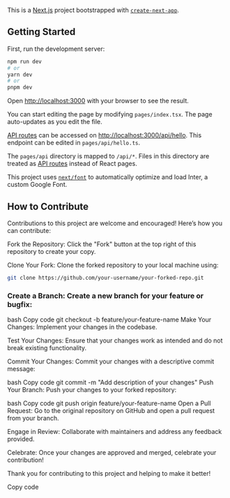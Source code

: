 This is a [Next.js](https://nextjs.org/) project bootstrapped with [`create-next-app`](https://github.com/vercel/next.js/tree/canary/packages/create-next-app).

## Getting Started

First, run the development server:

```bash
npm run dev
# or
yarn dev
# or
pnpm dev
```

Open [http://localhost:3000](http://localhost:3000) with your browser to see the result.

You can start editing the page by modifying `pages/index.tsx`. The page auto-updates as you edit the file.

[API routes](https://nextjs.org/docs/api-routes/introduction) can be accessed on [http://localhost:3000/api/hello](http://localhost:3000/api/hello). This endpoint can be edited in `pages/api/hello.ts`.

The `pages/api` directory is mapped to `/api/*`. Files in this directory are treated as [API routes](https://nextjs.org/docs/api-routes/introduction) instead of React pages.

This project uses [`next/font`](https://nextjs.org/docs/basic-features/font-optimization) to automatically optimize and load Inter, a custom Google Font.


## How to Contribute
Contributions to this project are welcome and encouraged! Here’s how you can contribute:

Fork the Repository: Click the "Fork" button at the top right of this repository to create your copy.

Clone Your Fork: Clone the forked repository to your local machine using:

```bash
git clone https://github.com/your-username/your-forked-repo.git
```

### Create a Branch: Create a new branch for your feature or bugfix:

bash
Copy code
git checkout -b feature/your-feature-name
Make Your Changes: Implement your changes in the codebase.

Test Your Changes: Ensure that your changes work as intended and do not break existing functionality.

Commit Your Changes: Commit your changes with a descriptive commit message:

bash
Copy code
git commit -m "Add description of your changes"
Push Your Branch: Push your changes to your forked repository:

bash
Copy code
git push origin feature/your-feature-name
Open a Pull Request: Go to the original repository on GitHub and open a pull request from your branch.

Engage in Review: Collaborate with maintainers and address any feedback provided.

Celebrate: Once your changes are approved and merged, celebrate your contribution!

Thank you for contributing to this project and helping to make it better!

Copy code






